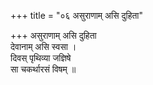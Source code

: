 +++
title = "०६ असुराणाम् असि दुहिता"

+++
असुराणाम् असि दुहिता  
देवानाम् असि स्वसा ।  
दिवस् पृथिव्या जज्ञिषे  
सा चकर्थारसं विषम् ॥